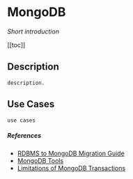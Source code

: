 # MongoDB

*Short introduction*


[[toc]]

## Description
    description.
## Use Cases
    use cases

##### References
 - [RDBMS to MongoDB Migration Guide](https://webassets.mongodb.com/_com_assets/collateral/RDBMStoMongoDBMigration.pdf)
 - [MongoDB Tools](http://mongodb-tools.com/)
 - [Limitations of MongoDB Transactions](http://www.dbta.com/Columns/MongoDB-Matters/Limitations-in-MongoDB-Transactions-127057.aspx)
